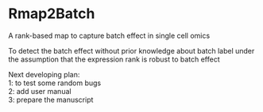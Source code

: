 # Rmap2Batch
A rank-based map to capture batch effect in single cell omics

To detect the batch effect without prior knowledge about batch label under the assumption that the expression rank is robust to batch effect

Next developing plan:  
1: to test some random bugs  
2: add user manual  
3: prepare the manuscript  
